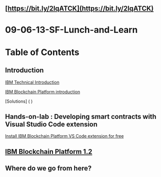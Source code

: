 ## [https://bit.ly/2IqATCK](https://bit.ly/2IqATCK)

# 09-06-13-SF-Lunch-and-Learn

# Table of Contents

## Introduction

[IBM Technical Introduction](https://www.slideshare.net/LennartF/ibp-technical-introduction)

[IBM Blockchain Platform introduction](https://www.slideshare.net/LennartF/ibm-blockchain-platform)

[Solutions] ( )


## Hands-on-lab : Developing smart contracts with Visual Studio Code extension

[Install IBM Blockchain Platform VS Code extension for free](https://cloud.ibm.com/docs/services/blockchain?topic=blockchain-develop-vscode#develop-vscode-install)


## [IBM Blockchain Platform 1.2](https://cloud.ibm.com/catalog/services/blockchain-platform)

## Where do we go from here?
